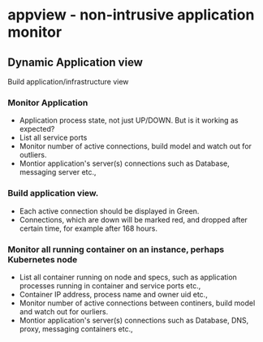 # appview  - non-intrusive application monitor

## Dynamic Application view
Build  application/infrastructure view 

### Monitor Application
* Application process state, not just UP/DOWN. But is it working as expected?
* List all service ports 
* Monitor number of active connections, build model and watch out for outliers.
* Montior application's server(s) connections such as Database, messaging server etc.,

### Build application view.  
* Each active connection should be displayed in Green.
* Connections, which are down will be marked red, and dropped after certain time, for example after 168 hours.

### Monitor all running container on an instance, perhaps Kubernetes node
* List all container running on node and specs, such as application processes running in container and service ports etc.,
* Container IP address, process name and owner uid etc.,
* Monitor number of active connections between continers,  build model and watch out for ourliers.
* Montior application's server(s) connections such as Database, DNS, proxy, messaging containers etc.,
